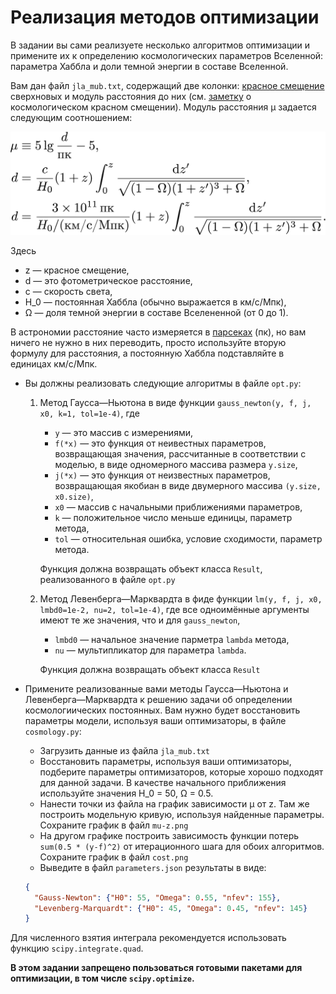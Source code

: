 # Реализация методов оптимизации

В задании вы сами реализуете несколько алгоритмов оптимизации и примените их к определению космологических параметров Вселенной: параметра Хаббла и доли темной энергии в составе Вселенной.

Вам дан файл `jla_mub.txt`, содержащий две колонки: [красное смещение](http://www.astronet.ru/db/msg/1162269) сверхновых и модуль расстояния до них (см. [заметку](http://www.astronet.ru/db/msg/1162269) о космологическом красном смещении).
Модуль расстояния μ задается следующим соотношением:

![модуль расстояния](mu.png)

Здесь
  - z — красное смещение,
  - d — это фотометрическое расстояние,
  - c — скорость света,
  - H_0 — постоянная Хаббла (обычно выражается в км/с/Мпк),
  - Ω — доля темной энергии в составе Вселененной (от 0 до 1).

В астрономии расстояние часто измеряется в [парсеках](http://www.astronet.ru/db/msg/1162328) (пк), но вам ничего не нужно в них переводить, просто используйте вторую формулу для расстояния, а постоянную Хаббла подставляйте в единицах км/с/Мпк.


- Вы должны реализовать следующие алгоритмы в файле `opt.py`:

  1. Метод Гаусса—Ньютона в виде функции `gauss_newton(y, f, j, x0, k=1, tol=1e-4)`, где
     - `y` — это массив с измерениями,
     - `f(*x)` — это функция от неивестных параметров, возвращающая значения, рассчитанные в соответствии с моделью, в виде одномерного массива размера `y.size`,
     - `j(*x)` — это функция от неизвестных параметров, возвращающая якобиан в виде двумерного массива `(y.size, x0.size)`,
     - `x0` — массив с начальными приближениями параметров,
     - `k` — положительное число меньше единицы, параметр метода,
     - `tol` — относительная ошибка, условие сходимости, параметр метода.

     Функция должна возвращать объект класса `Result`, реализованного в файле `opt.py`
  2. Метод Левенберга—Марквардта в фиде функции `lm(y, f, j, x0, lmbd0=1e-2, nu=2, tol=1e-4)`, где все одноимённые аргументы имеют те же значения, что и для `gauss_newton`,
     - `lmbd0` — начальное значение парметра `lambda` метода,
     - `nu` — мультипликатор для параметра `lambda`.

     Функция должна возвращать объект класса `Result`

- Примените реализованные вами методы Гаусса—Ньютона и Левенберга—Марквардта к решению задачи об определении космологиических постоянных.
  Вам нужно будет восстановить параметры модели, используя ваши оптимизаторы, в файле `cosmology.py`:
  - Загрузить данные из файла `jla_mub.txt`
  - Восстановить параметры, используя ваши оптимизаторы, подберите параметры оптимизаторов, которые хорошо подходят для данной задачи.
    В качестве начального приближения используйте значения H_0 = 50, Ω = 0.5.
  - Нанести точки из файла на график зависимости μ от z. Там же построить модельную кривую, используя найденные параметры. Сохраните график в файл `mu-z.png`
  - На другом графике построить зависимость функции потерь `sum(0.5 * (y-f)^2)` от итерационного шага для обоих алгоритмов. Сохраните график в файл `cost.png`
  - Выведите в файл `parameters.json` результаты в виде:

  ```json
  {
    "Gauss-Newton": {"H0": 55, "Omega": 0.55, "nfev": 155},
    "Levenberg-Marquardt": {"H0": 45, "Omega": 0.45, "nfev": 145}
  }
  ```

Для численного взятия интеграла рекомендуется использовать функцию `scipy.integrate.quad`. 

**В этом задании запрещено пользоваться готовыми пакетами для оптимизации, в том числе `scipy.optimize`.**
